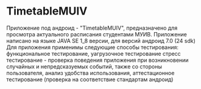 # TimetableMUIV
Приложение под андроид - "TimetableMUIV", предназначено для просмотра актуального расписания студентами МУИВ. Приложение написано на языке JAVA SE 1_8 версии, для версий андроид 7.0 (24 sdk) 
Для приложения применимы следующие способы тестирования:
функциональное тестирование,
yагрузочное тестирование
стресс тестирование - проверка поведения приложения при возникновении случайных и непредсказуемых событий, также со стороны пользователя,
анализ удобства использования,
аттестационное тестирование (проверка на соответствие стандартам андроид)
